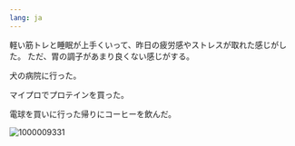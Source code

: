 ```yaml
---
lang: ja
---
```


軽い筋トレと睡眠が上手くいって、昨日の疲労感やストレスが取れた感じがした。
ただ、胃の調子があまり良くない感じがする。

犬の病院に行った。

マイプロでプロテインを買った。

電球を買いに行った帰りにコーヒーを飲んだ。

![1000009331](https://github.com/user-attachments/assets/e4ad4a55-9eac-4924-940f-0ac23dfcf013)
